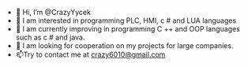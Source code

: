 - 👋 Hi, I’m @CrazyYycek
- 👀 I am interested in programming PLC, HMI, c # and LUA languages
- 🌱 I am currently improving in programming C ++ and OOP languages such as c # and java.
- 💞️ I am looking for cooperation on my projects for large companies.
- 📫Try to contact me at crazy6010@gmail.com

<!---
CrazyYycek/CrazyYycek is a ✨ special ✨ repository because its `README.md` (this file) appears on your GitHub profile.
You can click the Preview link to take a look at your changes.
--->
